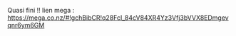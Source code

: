 Quasi fini !! 
lien mega :
https://mega.co.nz/#!gchBibCR!q28FcI_84cV84XR4Yz3Vfj3bVVX8EDmgevqnr6ym6GM
